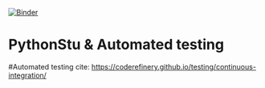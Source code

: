 [![Binder](https://mybinder.org/badge_logo.svg)](https://mybinder.org/v2/gh/git@github.com:Ruby-luo-0309/AdvancedPython.git/HEAD)

# PythonStu & Automated testing

#Automated testing cite: https://coderefinery.github.io/testing/continuous-integration/

